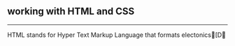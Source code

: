 ## working with HTML and CSS
---
HTML stands for Hyper Text Markup Language that formats electonics[D